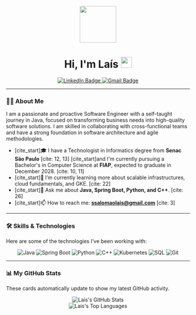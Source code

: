<div id="header" align="center">
  <img src="https://i.pinimg.com/736x/59/f2/8e/59f28ef58618d16c02789d445803c3cf.jpg" width="100"/>
  <h1>
    Hi, I'm Laís
    <img src="https://i.pinimg.com/736x/2c/55/d4/2c55d40555bd6bafcdab23d2751fe1f0.jpg" width="30"/>
  </h1>
  <div id="badges" align="center">
    <a href="https://linkedin.com/in/ssalomaolais" target="_blank">
      <img src="https://img.shields.io/badge/LinkedIn-blue?style=for-the-badge&logo=linkedin&logoColor=white" alt="LinkedIn Badge"/>
    </a>
    <a href="mailto:ssalomaolais@gmail.com">
      <img src="https://img.shields.io/badge/Gmail-red?style=for-the-badge&logo=gmail&logoColor=white" alt="Gmail Badge"/>
    </a>
  </div>
  <img src="https://komarev.com/ghpvc/?username=ssalomaolais&style=flat-square&color=blueviolet" alt=""/>
</div>

---

### :woman_technologist: About Me

I am a passionate and proactive Software Engineer with a self-taught journey in Java, focused on transforming business needs into high-quality software solutions. I am skilled in collaborating with cross-functional teams and have a strong foundation in software architecture and agile methodologies.

- [cite_start]🎓 I have a Technologist in Informatics degree from **Senac São Paulo** [cite: 12, 13] [cite_start]and I'm currently pursuing a Bachelor's in Computer Science at **FIAP**, expected to graduate in December 2028. [cite: 10, 11]
- [cite_start]🌱 I’m currently learning more about scalable infrastructures, cloud fundamentals, and GKE. [cite: 22]
- [cite_start]💬 Ask me about **Java, Spring Boot, Python, and C++**. [cite: 26]
- [cite_start]📫 How to reach me: **ssalomaolais@gmail.com** [cite: 3]

---

### 🛠️ Skills & Technologies

Here are some of the technologies I've been working with:

<div align="center">
  <img src="https://img.shields.io/badge/Java-ED8B00?style=for-the-badge&logo=openjdk&logoColor=white" alt="Java"/>
  <img src="https://img.shields.io/badge/Spring-6DB33F?style=for-the-badge&logo=spring&logoColor=white" alt="Spring Boot"/>
  <img src="https://img.shields.io/badge/Python-3776AB?style=for-the-badge&logo=python&logoColor=white" alt="Python"/>
  <img src="https://img.shields.io/badge/C++-00599C?style=for-the-badge&logo=cplusplus&logoColor=white" alt="C++"/>
  <img src="https://img.shields.io/badge/Kubernetes-326CE5?style=for-the-badge&logo=kubernetes&logoColor=white" alt="Kubernetes"/>
  <img src="https://img.shields.io/badge/SQL-4479A1?style=for-the-badge&logo=postgresql&logoColor=white" alt="SQL"/>
  <img src="https://img.shields.io/badge/Git-F05032?style=for-the-badge&logo=git&logoColor=white" alt="Git"/>
</div>

---

### 📊 My GitHub Stats

These cards automatically update to show my latest GitHub activity.

<div align="center">
  <img src="https://github-readme-stats.vercel.app/api?username=ssalomaolais&show_icons=true&theme=dracula&include_all_commits=true&count_private=true" alt="Laís's GitHub Stats"/>
  <br/>
  <img src="https://github-readme-stats.vercel.app/api/top-langs/?username=ssalomaolais&layout=compact&langs_count=8&theme=dracula" alt="Laís's Top Languages"/>
</div>
